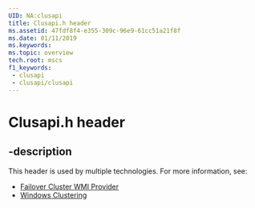```yaml
---
UID: NA:clusapi
title: Clusapi.h header
ms.assetid: 47fdf8f4-e355-309c-96e9-61cc51a21f8f
ms.date: 01/11/2019
ms.keywords: 
ms.topic: overview
tech.root: mscs
f1_keywords:
 - clusapi
 - clusapi/clusapi
---
```


# Clusapi.h header


## -description

This header is used by multiple technologies. For more information, see:

- [Failover Cluster WMI Provider](../_cluswmi/index.md)
- [Windows Clustering](../_mscs/index.md)


